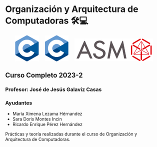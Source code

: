Organización y Arquitectura de Computadoras 🛠💻
=========================================

<p align="center">
  <img src="Teoria/Resources/C_Logo.svg" width="75" /> &nbsp &nbsp
  <img src="Teoria/Resources/C_Logo.svg" width="75" /> &nbsp &nbsp
  <img src="Teoria/ASM_Logo.svg" width="250" /> 
</p>



Curso Completo 2023-2
-------------------------------------------

### Profesor: José de Jesús Galaviz Casas

### Ayudantes

* María Ximena Lezama Hérnandez
* Sara Doris Montes Incin
* Ricardo Enrique Pérez Hernández

Prácticas y teoría realizadas durante el curso de Organización y Arquitectura de Computadoras.
